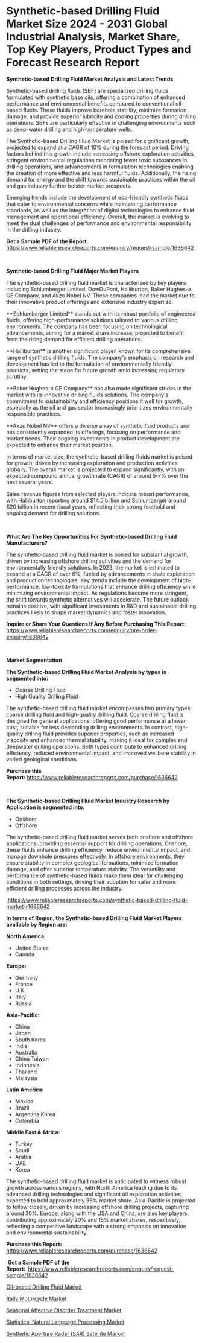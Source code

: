 <p><h1>Synthetic-based Drilling Fluid Market Size 2024 - 2031 Global Industrial Analysis, Market Share, Top Key Players, Product Types and Forecast Research Report</h1></p><p><strong>Synthetic-based Drilling Fluid Market Analysis and Latest Trends</strong></p>
<p><p>Synthetic-based drilling fluids (SBF) are specialized drilling fluids formulated with synthetic base oils, offering a combination of enhanced performance and environmental benefits compared to conventional oil-based fluids. These fluids improve borehole stability, minimize formation damage, and provide superior lubricity and cooling properties during drilling operations. SBFs are particularly effective in challenging environments such as deep-water drilling and high-temperature wells.</p><p>The Synthetic-based Drilling Fluid Market is poised for significant growth, projected to expand at a CAGR of 10% during the forecast period. Driving factors behind this growth include increasing offshore exploration activities, stringent environmental regulations mandating fewer toxic substances in drilling operations, and advancements in formulation technologies enabling the creation of more effective and less harmful fluids. Additionally, the rising demand for energy and the shift towards sustainable practices within the oil and gas industry further bolster market prospects. </p><p>Emerging trends include the development of eco-friendly synthetic fluids that cater to environmental concerns while maintaining performance standards, as well as the integration of digital technologies to enhance fluid management and operational efficiency. Overall, the market is evolving to meet the dual challenges of performance and environmental responsibility in the drilling industry.</p></p>
<p><strong>Get a Sample PDF of the Report:&nbsp;</strong> <a href="https://www.reliableresearchreports.com/enquiry/request-sample/1636642?utm_campaign=24&utm_medium=2&utm_source=Github&utm_content=ia&utm_term=07122024&utm_id=synthetic-based-drilling-fluid">https://www.reliableresearchreports.com/enquiry/request-sample/1636642</a></p>
<p>&nbsp;</p>
<p><strong>Synthetic-based Drilling Fluid Major Market Players</strong></p>
<p><p>The synthetic-based drilling fluid market is characterized by key players including Schlumberger Limited, DowDuPont, Halliburton, Baker Hughes-a GE Company, and Akzo Nobel NV. These companies lead the market due to their innovative product offerings and extensive industry expertise.</p><p>**Schlumberger Limited** stands out with its robust portfolio of engineered fluids, offering high-performance solutions tailored to various drilling environments. The company has been focusing on technological advancements, aiming for a market share increase, projected to benefit from the rising demand for efficient drilling operations.</p><p>**Halliburton** is another significant player, known for its comprehensive range of synthetic drilling fluids. The company's emphasis on research and development has led to the formulation of environmentally friendly products, setting the stage for future growth amid increasing regulatory scrutiny.</p><p>**Baker Hughes-a GE Company** has also made significant strides in the market with its innovative drilling fluids solutions. The company's commitment to sustainability and efficiency positions it well for growth, especially as the oil and gas sector increasingly prioritizes environmentally responsible practices.</p><p>**Akzo Nobel NV** offers a diverse array of synthetic fluid products and has consistently expanded its offerings, focusing on performance and market needs. Their ongoing investments in product development are expected to enhance their market position.</p><p>In terms of market size, the synthetic-based drilling fluids market is poised for growth, driven by increasing exploration and production activities globally. The overall market is projected to expand significantly, with an expected compound annual growth rate (CAGR) of around 5-7% over the next several years.</p><p>Sales revenue figures from selected players indicate robust performance, with Halliburton reporting around $14.5 billion and Schlumberger around $20 billion in recent fiscal years, reflecting their strong foothold and ongoing demand for drilling solutions.</p></p>
<p>&nbsp;</p>
<p><strong>What Are The Key Opportunities For Synthetic-based Drilling Fluid Manufacturers?</strong></p>
<p><p>The synthetic-based drilling fluid market is poised for substantial growth, driven by increasing offshore drilling activities and the demand for environmentally friendly solutions. In 2023, the market is estimated to expand at a CAGR of over 6%, fueled by advancements in shale exploration and production technologies. Key trends include the development of high-performance, low-toxicity formulations that enhance drilling efficiency while minimizing environmental impact. As regulations become more stringent, the shift towards synthetic alternatives will accelerate. The future outlook remains positive, with significant investments in R&D and sustainable drilling practices likely to shape market dynamics and foster innovation.</p></p>
<p><strong>Inquire or Share Your Questions If Any Before Purchasing This Report:</strong> <a href="https://www.reliableresearchreports.com/enquiry/pre-order-enquiry/1636642?utm_campaign=24&utm_medium=2&utm_source=Github&utm_content=ia&utm_term=07122024&utm_id=synthetic-based-drilling-fluid">https://www.reliableresearchreports.com/enquiry/pre-order-enquiry/1636642</a></p>
<p>&nbsp;</p>
<p><strong>Market Segmentation</strong></p>
<p><strong>The Synthetic-based Drilling Fluid Market Analysis by types is segmented into:</strong></p>
<p><ul><li>Coarse Drilling Fluid</li><li>High Quality Drilling Fluid</li></ul></p>
<p><p>The synthetic-based drilling fluid market encompasses two primary types: coarse drilling fluid and high-quality drilling fluid. Coarse drilling fluid is designed for general applications, offering good performance at a lower cost, suitable for less demanding drilling environments. In contrast, high-quality drilling fluid provides superior properties, such as increased viscosity and enhanced thermal stability, making it ideal for complex and deepwater drilling operations. Both types contribute to enhanced drilling efficiency, reduced environmental impact, and improved wellbore stability in varied geological conditions.</p></p>
<p><strong>Purchase this Report:&nbsp;</strong><a href="https://www.reliableresearchreports.com/purchase/1636642?utm_campaign=24&utm_medium=2&utm_source=Github&utm_content=ia&utm_term=07122024&utm_id=synthetic-based-drilling-fluid">https://www.reliableresearchreports.com/purchase/1636642</a></p>
<p>&nbsp;</p>
<p><strong>The Synthetic-based Drilling Fluid Market Industry Research by Application is segmented into:</strong></p>
<p><ul><li>Onshore</li><li>Offshore</li></ul></p>
<p><p>The synthetic-based drilling fluid market serves both onshore and offshore applications, providing essential support for drilling operations. Onshore, these fluids enhance drilling efficiency, reduce environmental impact, and manage downhole pressures effectively. In offshore environments, they ensure stability in complex geological formations, minimize formation damage, and offer superior temperature stability. The versatility and performance of synthetic-based fluids make them ideal for challenging conditions in both settings, driving their adoption for safer and more efficient drilling processes across the industry.</p></p>
<p><a href="https://www.reliableresearchreports.com/synthetic-based-drilling-fluid-market-r1636642?utm_campaign=24&utm_medium=2&utm_source=Github&utm_content=ia&utm_term=07122024&utm_id=synthetic-based-drilling-fluid">&nbsp;https://www.reliableresearchreports.com/synthetic-based-drilling-fluid-market-r1636642</a></p>
<p><strong>In terms of Region, the Synthetic-based Drilling Fluid Market Players available by Region are:</strong></p>
<p>
    <p> <strong> North America: </strong>
        <ul>
            <li>United States</li>
            <li>Canada</li>
        </ul>
        </p> 
    <p> <strong> Europe: </strong>
        <ul>
            <li>Germany</li>
            <li>France</li>
            <li>U.K.</li>
            <li>Italy</li>
            <li>Russia</li>
        </ul>
        </p> 
    <p> <strong> Asia-Pacific: </strong>
        <ul>
            <li>China</li>
            <li>Japan</li>
            <li>South Korea</li>
            <li>India</li>
            <li>Australia</li>
            <li>China Taiwan</li>
            <li>Indonesia</li>
            <li>Thailand</li>
            <li>Malaysia</li>
        </ul>
        </p> 
    <p> <strong> Latin America: </strong>
        <ul>
            <li>Mexico</li>
            <li>Brazil</li>
            <li>Argentina Korea</li>
            <li>Colombia</li>
        </ul>
        </p> 
    <p> <strong> Middle East & Africa: </strong>
        <ul>
            <li>Turkey</li>
            <li>Saudi</li>
            <li>Arabia</li>
            <li>UAE</li>
            <li>Korea</li>
        </ul>
    </p>
    </p>
<p><p>The synthetic-based drilling fluid market is anticipated to witness robust growth across various regions, with North America leading due to its advanced drilling technologies and significant oil exploration activities, expected to hold approximately 35% market share. Asia-Pacific is projected to follow closely, driven by increasing offshore drilling projects, capturing around 30%. Europe, along with the USA and China, are also key players, contributing approximately 20% and 15% market shares, respectively, reflecting a competitive landscape with a strong emphasis on innovation and environmental sustainability.</p></p>
<p><strong>Purchase this Report: </strong><a href="https://www.reliableresearchreports.com/purchase/1636642?utm_campaign=24&utm_medium=2&utm_source=Github&utm_content=ia&utm_term=07122024&utm_id=synthetic-based-drilling-fluid">https://www.reliableresearchreports.com/purchase/1636642</a></p>
<p>&nbsp;<strong>Get a Sample PDF of the Report:&nbsp;&nbsp;</strong><a href="https://www.reliableresearchreports.com/enquiry/request-sample/1636642?utm_campaign=24&utm_medium=2&utm_source=Github&utm_content=ia&utm_term=07122024&utm_id=synthetic-based-drilling-fluid">https://www.reliableresearchreports.com/enquiry/request-sample/1636642</a></p>
<p><strong></strong></p>
<p><p><a href="https://github.com/elizabethdagraca/Market-Research-Report-List-5/blob/main/oil-based-drilling-fluid-market.md?utm_campaign=24&utm_medium=2&utm_source=Github&utm_content=ia&utm_term=07122024&utm_id=synthetic-based-drilling-fluid">Oil-based Drilling Fluid Market</a></p><p><a href="https://issuu.com/reportprime-2/docs/rally-motorcycle-market-size-2030.pptx?utm_campaign=24&utm_medium=2&utm_source=Github&utm_content=ia&utm_term=07122024&utm_id=synthetic-based-drilling-fluid">Rally Motorcycle Market</a></p><p><a href="https://www.linkedin.com/pulse/futur-trend-quest-sl8ue?utm_campaign=24&utm_medium=2&utm_source=Github&utm_content=ia&utm_term=07122024&utm_id=synthetic-based-drilling-fluid">Seasonal Affective Disorder Treatment Market</a></p><p><a href="https://www.linkedin.com/pulse/futur-trend-quest-sl8ue?utm_campaign=24&utm_medium=2&utm_source=Github&utm_content=ia&utm_term=07122024&utm_id=synthetic-based-drilling-fluid">Statistical Natural Language Processing Market</a></p><p><a href="https://issuu.com/reportprime-2/docs/synthetic-aperture-radar-sar-satellite-market-size?utm_campaign=24&utm_medium=2&utm_source=Github&utm_content=ia&utm_term=07122024&utm_id=synthetic-based-drilling-fluid">Synthetic Aperture Radar (SAR) Satellite Market</a></p></p>